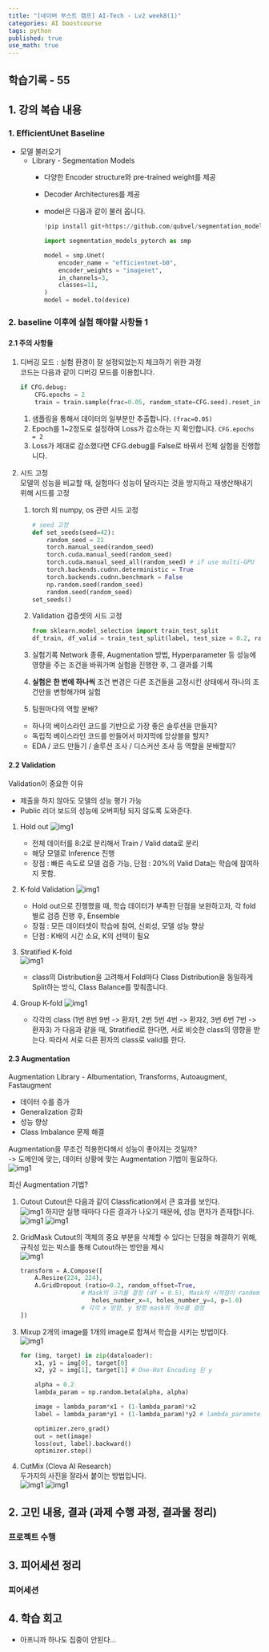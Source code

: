 ```yaml
---
title: "[네이버 부스트 캠프] AI-Tech - Lv2 week8(1)"
categories: AI boostcourse
tags: python
published: true
use_math: true
---
```


## 학습기록 - 55

## 1. 강의 복습 내용

### 1. EfficientUnet Baseline

- 모델 불러오기
  - Library - Segmentation Models
    - 다양한 Encoder structure와 pre-trained weight를 제공
    - Decoder Architectures를 제공
    - model은 다음과 같이 불러 옵니다.

        ```python
        !pip install git+https://github.com/qubvel/segmentation_models.pytorch

        import segmentation_models_pytorch as smp

        model = smp.Unet(
            encoder_name = "efficientnet-b0",
            encoder_weights = "imagenet",
            in_channels=3,
            classes=11,
        )
        model = model.to(device)
        ```

### 2. baseline 이후에 실험 해야할 사항들 1

#### 2.1 주의 사항들

1. 디버깅 모드 : 실험 환경이 잘 설정되었는지 체크하기 위한 과정  
    코드는 다음과 같이 디버깅 모드를 이용합니다.  
    ```python
    if CFG.debug:
        CFG.epochs = 2
        train = train.sample(frac=0.05, random_state=CFG.seed).reset_index(drop=True)
    ```
   1. 샘플링을 통해서 데이터의 일부분만 추출합니다. `(frac=0.05)`
   2. Epoch를 1~2정도로 설정하여 Loss가 감소하는 지 확인합니다. `CFG.epochs = 2`
   3. Loss가 제대로 감소했다면 CFG.debug를 False로 바꿔서 전체 실험을 진행합니다.  

2. 시드 고정  
    모델의 성능을 비교할 때, 실험마다 성능이 달라지는 것을 방지하고 재생산해내기 위해 시드를 고정
   1. torch 외 numpy, os 관련 시드 고정
        ```python
        # seed 고정
        def set_seeds(seed=42):
            random_seed = 21
            torch.manual_seed(random_seed)
            torch.cuda.manual_seed(random_seed)
            torch.cuda.manual_seed_all(random_seed) # if use multi-GPU
            torch.backends.cudnn.deterministic = True
            torch.backends.cudnn.benchmark = False
            np.random.seed(random_seed)
            random.seed(random_seed)
        set_seeds()
        ```
   2. Validation 검증셋의 시드 고정
        ```python
        from sklearn.model_selection import train_test_split
        df_train, df_valid = train_test_split(label, test_size = 0.2, random_state = 0)
        ```
   3. 실험기록
        Network 종류, Augmentation 방법, Hyperparameter 등 성능에 영향을 주는 조건을 바꿔가며 실험을 진행한 후, 그 결과를 기록  

   4. **실험은 한 번에 하나씩**
        조건 변경은 다른 조건들을 고정시킨 상태에서 하나의 조건만을 변형해가며 실험
   5. 팀원마다의 역할 분배?
     - 하나의 베이스라인 코드를 기반으로 가장 좋은 솔루션을 만들지?
     - 독립적 베이스라인 코드를 만들어서 마지막에 앙상블을 할지?
     - EDA / 코드 만들기 / 솔루션 조사 / 디스커션 조사 등 역할을 분배할지?

#### 2.2 Validation

Validation이 중요한 이유

- 제출을 하지 않아도 모델의 성능 평가 가능
-  Public 리더 보드의 성능에 오버피팅 되지 않도록 도와준다.

1. Hold out
    ![img1](../assets/images/AI-Images2/lv2_week12_1/img1.png)
   - 전체 데이터를 8:2로 분리해서 Train / Valid data로 분리
   - 해당 모델로 Inference 진행
   - 장점 : 빠른 속도로 모델 검증 가능, 단점 : 20%의 Valid Data는 학습에 참여하지 못함.

2. K-fold Validation
    ![img1](../assets/images/AI-Images2/lv2_week12_1/img2.png)
    - Hold out으로 진행했을 때, 학습 데이터가 부족한 단점을 보완하고자, 각 fold별로 검증 진행 후, Ensemble
    - 장점 : 모든 데이터셋이 학습에 참여, 신뢰성, 모델 성능 향상
    - 단점 : K배의 시간 소요, K의 선택이 필요

3. Stratified K-fold  
    ![img1](../assets/images/AI-Images2/lv2_week12_1/img3.png)
    - class의 Distribution을 고려해서 Fold마다 Class Distribution을 동일하게 Split하는 방식, Class Balance를 맞춰줍니다.

4. Group K-fold
    ![img1](../assets/images/AI-Images2/lv2_week12_1/img4.png)
    - 각각의 class (1번 8번 9번 -> 환자1, 2번 5번 4번 -> 환자2, 3번 6번 7번 -> 환자3) 가 다음과 같을 때, Stratified로 한다면, 서로 비슷한 class의 영향을 받는다. 따라서 서로 다른 환자의 class로 valid를 한다.  

#### 2.3 Augmentation

Augmentation Library - Albumentation, Transforms, Autoaugment, Fastaugment

- 데이터 수를 증가
- Generalization 강화
- 성능 향상
- Class Imbalance 문제 해결

Augmentation을 무조건 적용한다해서 성능이 좋아지는 것일까?  
-> 도메인에 맞는, 데이터 상황에 맞는 Augmentation 기법이 필요하다.  
![img1](../assets/images/AI-Images2/lv2_week12_1/img5.png)

최신 Augmentation 기법?  
1. Cutout
    Cutout은 다음과 같이 Classfication에서 큰 효과를 보인다.  
      ![img1](../assets/images/AI-Images2/lv2_week12_1/img6.png)
    하지만 실행 때마다 다른 결과가 나오기 때문에, 성능 편차가 존재합니다.  
      ![img1](../assets/images/AI-Images2/lv2_week12_1/img7.png)
      ![img1](../assets/images/AI-Images2/lv2_week12_1/img8.png)
    
2. GridMask
    Cutout의 객체의 중요 부분을 삭제할 수 있다는 단점을 해결하기 위해, 규칙성 있는 박스를 통해 Cutout하는 방안을 제시  
      ![img1](../assets/images/AI-Images2/lv2_week12_1/img9.png)

    ```python
    transform = A.Compose([
        A.Resize(224, 224),
        A.GridDropout (ratio=0.2, random_offset=True,  
                     # Mask의 크기를 결정 (df = 0.5), Mask의 시작점이 random한 offset을 가짐
                        holes_number_x=4, holes_number_y=4, p=1.0)  
                     # 각각 x 방향, y 방향 mask의 개수를 결정
    ])
    ```

3. Mixup
    2개의 image를 1개의 image로 합쳐서 학습을 시키는 방법이다.  
      ![img1](../assets/images/AI-Images2/lv2_week12_1/img10.png)

    ```python
    for (img, target) in zip(dataloader):
        x1, y1 = img[0], target[0]
        x2, y2 = img[1], target[1] # One-Hot Encoding 된 y

        alpha = 0.2
        lambda_param = np.random.beta(alpha, alpha)

        image = lambda_param*x1 + (1-lambda_param)*x2
        label = lambda_param*y1 + (1-lambda_param)*y2 # lambda_parameter의 비율을 가지는 Image와 Label을 만들어준다. 

        optimizer.zero_grad()
        out = net(image)
        loss(out, label).backward()
        optimizer.step()
    ```

4. CutMix (Clova AI Research)  
    두가지의 사진을 잘라서 붙이는 방법입니다.  
      ![img1](../assets/images/AI-Images2/lv2_week12_1/img12.png)
      ![img1](../assets/images/AI-Images2/lv2_week12_1/img13.png)

## 2. 고민 내용, 결과 (과제 수행 과정, 결과물 정리)

### 프로젝트 수행

## 3. 피어세션 정리

### 피어세션

## 4. 학습 회고

- 아프니까 하나도 집중이 안된다...  